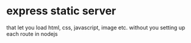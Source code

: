 # express static server 
that let you load html, css, javascript, image etc. without you setting up each route in nodejs
